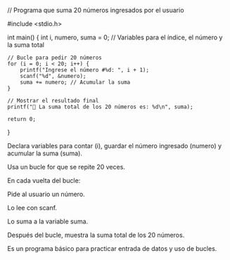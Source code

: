 // Programa que suma 20 números ingresados por el usuario

#include <stdio.h>

int main() {
    int i, numero, suma = 0; // Variables para el índice, el número y la suma total

    // Bucle para pedir 20 números
    for (i = 0; i < 20; i++) {
        printf("Ingrese el número #%d: ", i + 1);
        scanf("%d", &numero);
        suma += numero; // Acumular la suma
    }

    // Mostrar el resultado final
    printf("🔢 La suma total de los 20 números es: %d\n", suma);

    return 0;
}

Declara variables para contar (i), guardar el número ingresado (numero) y acumular la suma (suma).

Usa un bucle for que se repite 20 veces.

En cada vuelta del bucle:

Pide al usuario un número.

Lo lee con scanf.

Lo suma a la variable suma.

Después del bucle, muestra la suma total de los 20 números.

Es un programa básico para practicar entrada de datos y uso de bucles.







